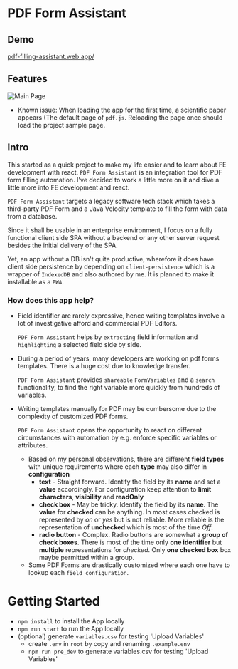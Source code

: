 

# PDF Form Assistant
## Demo
[pdf-filling-assistant.web.app/ ](https://pdf-filling-assistant.web.app/)

## Features
[main]:./public/files/pdf-filling-assistant-features.png "Main Page"
![][main]

* Known issue: When loading the app for the first time, a scientific paper appears (The default page of `pdf.js`. Reloading the page once should load the project sample page.
## Intro
This started as a quick project to make my life easier and to learn about FE development with react. `PDF Form Assistant` is an integration tool for PDF form filling automation. I've decided to work a little more on it and dive a little more into FE development and react.

`PDF Form Assistant` targets a legacy software tech stack which takes a third-party PDF Form and a Java Velocity template to fill the form with data from a database. 

Since it shall be usable in an enterprise environment, I focus on a fully functional client side SPA without a backend or any other server request besides the initial delivery of the SPA. 

Yet, an app without a DB isn't quite productive, wherefore it does have client side persistence by depending on `client-persistence` which is a wrapper of `IndexedDB` and also authored by me. It is planned to make it installable as a `PWA`.


### How does this app help?
* Field identifier are rarely expressive, hence writing templates involve a lot of investigative afford and commercial PDF Editors.
  
  `PDF Form Assistant` helps by `extracting` field information and `highlighting` a selected field side by side.
* During a period of years, many developers are working on pdf forms templates. There is a huge cost due to knowledge transfer.
  
  `PDF Form Assistant` provides `shareable` `FormVariables` and a `search` functionality, to find the right variable more quickly from hundreds of variables.
* Writing templates manually for PDF may be cumbersome due to the complexity of customized PDF forms.
  
  `PDF Form Assistant` opens the opportunity to react on different circumstances with automation by e.g. enforce specific variables or attributes.
    * Based on my personal observations, there are different __field types__ with unique requirements where each **type** may also differ in **configuration**
        * __text__ - Straight forward. Identify the field by its __name__ and set a __value__ accordingly. For configuration keep attention to **limit characters**, **visibility** and **readOnly**
        * __check box__ - May be tricky. Identify the field by its __name__. The __value__ for **checked** can be anything. In most cases checked is represented by *on* or *yes* but is not reliable. More reliable is the representation of **unchecked** which is most of the time *Off*.
        * __radio button__ - Complex. Radio buttons are somewhat a __group of check boxes__. There is most of the time only **one identifier** but **multiple** representations for *checked*. Only **one checked box** box maybe permitted within a group.
    * Some PDF Forms are drastically customized where each one have to lookup each `field configuration`.
    
# Getting Started
* `npm install` to install the App locally
* `npm run start` to run the App locally
* (optional) generate `variables.csv` for testing 'Upload Variables' 
    *  create `.env` in `root` by copy and renaming `.example.env`
    * `npm run pre_dev` to generate variables.csv for testing 'Upload Variables' 